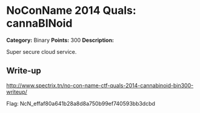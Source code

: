 # NoConName 2014 Quals: cannaBINoid

**Category:** Binary
**Points:** 300
**Description:**

Super secure cloud service.

## Write-up

http://www.spectrix.tn/no-con-name-ctf-quals-2014-cannabinoid-bin300-writeup/

Flag: NcN_effaf80a641b28a8d8a750b99ef740593bb3dcbd

